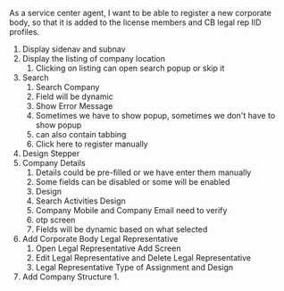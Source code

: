 As a service center agent, I want to be able to register a new corporate body, so that it is added to the license members and CB legal rep IID profiles.

1. Display sidenav and subnav
2. Display the listing of company location
	1. Clicking on listing can open search popup or skip it
3. Search
	1. Search Company
	2. Field will be dynamic
	3. Show Error Message
	4. Sometimes we have to show popup, sometimes we don't have to show popup
	5. can also contain tabbing
	6. Click here to register manually
4. Design Stepper
5.  Company Details
	1. Details could be pre-filled or we have enter them manually
	2. Some fields can be disabled or some will be enabled
	3. Design
	4. Search Activities Design
	5. Company Mobile and Company Email need to verify
	6. otp screen
	7. Fields will be dynamic based on what selected
6. Add Corporate Body Legal Representative
	1. Open Legal Representative Add Screen
	2. Edit Legal Representative and Delete Legal Representative
	3. Legal Representative Type of Assignment and Design
7. Add Company Structure
	1. 